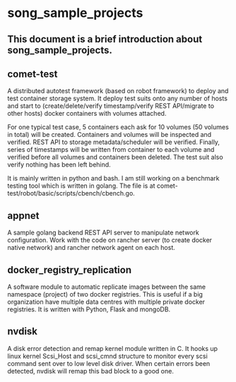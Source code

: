 # song_sample_projects## This document is a brief introduction about song_sample_projects.## comet-testA distributed autotest framework (based on robot framework) to deploy and test container storage system. It deploy test suits onto any number of hosts and start to (create/delete/verify timestamp/verify REST API/migrate to other hosts) docker containers with volumes attached.  For one typical test case, 5 containers each ask for 10 volumes (50 volumes in total) will be created. Containers and volumes will be inspected and verified. REST API to storage metadata/scheduler will be verified. Finally, series of timestamps will be written from container to each volume and verified before all volumes and containers been deleted. The test suit also verify nothing has been left behind.It is mainly written in python and bash. I am still working on a benchmark testing tool which is written in golang. The file is at comet-test/robot/basic/scripts/cbench/cbench.go.## appnetA sample golang backend REST API server to manipulate network configuration. Work with the code on rancher server (to create docker native network) and rancher network agent on each host.## docker_registry_replicationA software module to automatic replicate images between the same namespace (project) of two docker registries. This is useful if a big organization have multiple data centres with multiple private docker registries. It is written with Python, Flask and mongoDB.## nvdiskA disk error detection and remap kernel module written in C. It hooks up linux kernel Scsi_Host and scsi_cmnd structure to monitor every scsi command sent over to low level disk driver. When certain errors been detected, nvdisk will remap this bad block to a good one.